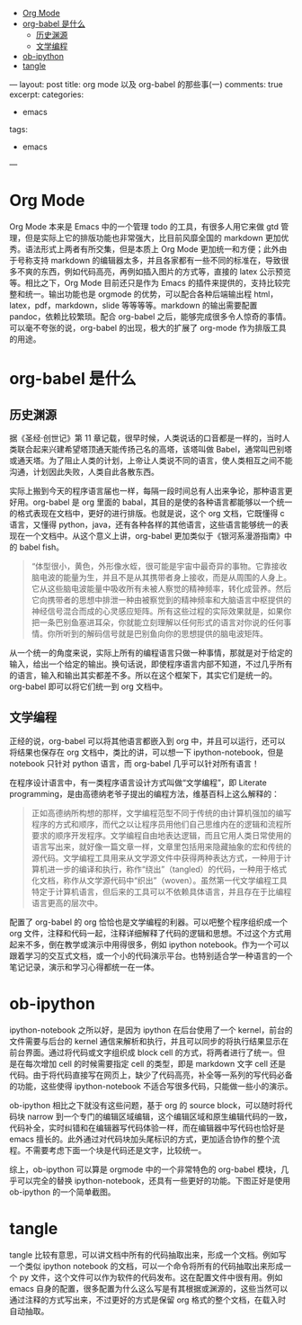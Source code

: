- [Org Mode](#orga21a028)
- [org-babel 是什么](#orgb72b5d5)
  - [历史渊源](#org4661da6)
  - [文学编程](#org8442afa)
- [ob-ipython](#org11b01dc)
- [tangle](#org06a3d00)

<div class="HTML">
&#x2014; layout: post title: org mode 以及 org-babel 的那些事(一) comments: true excerpt: categories:

-   emacs

tags:

-   emacs

&#x2014;

</div>


<a id="orga21a028"></a>

# Org Mode

Org Mode 本来是 Emacs 中的一个管理 todo 的工具，有很多人用它来做 gtd 管理，但是实际上它的排版功能也非常强大，比目前风靡全国的 markdown 更加优秀。语法形式上两者有所交集，但是本质上 Org Mode 更加统一和方便；此外由于号称支持 markdown 的编辑器太多，并且各家都有一些不同的标准在，导致很多不爽的东西，例如代码高亮，再例如插入图片的方式等，直接的 latex 公示预览等。相比之下，Org Mode 目前还只是作为 Emacs 的插件来提供的，支持比较完整和统一。输出功能也是 orgmode 的优势，可以配合各种后端输出程 html，latex，pdf，markdown，slide 等等等等。markdown 的输出需要配置 pandoc，依赖比较繁琐。配合 org-babel 之后，能够完成很多令人惊奇的事情。可以毫不夸张的说，org-babel 的出现，极大的扩展了 org-mode 作为排版工具的用途。


<a id="orgb72b5d5"></a>

# org-babel 是什么


<a id="org4661da6"></a>

## 历史渊源

据《圣经·创世记》第 11 章记载，很早时候，人类说话的口音都是一样的，当时人类联合起来兴建希望塔顶通天能传扬己名的高塔，该塔叫做 Babel，通常叫巴别塔或通天塔。为了阻止人类的计划，上帝让人类说不同的语言，使人类相互之间不能沟通，计划因此失败，人类自此各散东西。

实际上搬到今天的程序语言届也一样，每隔一段时间总有人出来争论，那种语言更好用。org-babel 是 org 里面的 babal，其目的是使的各种语言都能够以一个统一的格式表现在文档中，更好的进行排版。也就是说，这个 org 文档，它既懂得 c 语言，又懂得 python，java，还有各种各样的其他语言，这些语言能够统一的表现在一个文档中。从这个意义上讲，org-babel 更加类似于《银河系漫游指南》中的 babel fish。

> “体型很小，黄色，外形像水蛭，很可能是宇宙中最奇异的事物。它靠接收脑电波的能量为生，并且不是从其携带者身上接收，而是从周围的人身上。它从这些脑电波能量中吸收所有未被人察觉的精神频率，转化成营养。然后它向携带者的思想中排泄一种由被察觉到的精神频率和大脑语言中枢提供的神经信号混合而成的心灵感应矩阵。所有这些过程的实际效果就是，如果你把一条巴别鱼塞进耳朵，你就能立刻理解以任何形式的语言对你说的任何事情。你所听到的解码信号就是巴别鱼向你的思想提供的脑电波矩阵。

从一个统一的角度来说，实际上所有的编程语言只做一种事情，那就是对于给定的输入，给出一个给定的输出。换句话说，即使程序语言内部不知道，不过几乎所有的语言，输入和输出其实都差不多。所以在这个框架下，其实它们是统一的。org-babel 即可以将它们统一到 org 文档中。


<a id="org8442afa"></a>

## 文学编程

正经的说，org-babel 可以将其他语言都嵌入到 org 中，并且可以运行，还可以将结果也保存在 org 文档中，类比的讲，可以想一下 ipython-notebook，但是 notebook 只针对 python 语言，而 org-babel 几乎可以针对所有语言！

在程序设计语言中，有一类程序语言设计方式叫做“文学编程”，即 Literate programming，是由高德纳老爷子提出的编程方法，维基百科上这么解释的：

> 正如高德纳所构想的那样，文学编程范型不同于传统的由计算机强加的编写程序的方式和顺序，而代之以让程序员用他们自己思维内在的逻辑和流程所要求的顺序开发程序。文学编程自由地表达逻辑，而且它用人类日常使用的语言写出来，就好像一篇文章一样，文章里包括用来隐藏抽象的宏和传统的源代码。文学编程工具用来从文学源文件中获得两种表达方式，一种用于计算机进一步的编译和执行，称作“绕出”（tangled）的代码，一种用于格式化文档，称作从文学源代码中“织出”（woven）。虽然第一代文学编程工具特定于计算机语言，但后来的工具可以不依赖具体语言，并且存在于比编程语言更高的层次中。

配置了 org-babel 的 org 恰恰也是文学编程的利器。可以吧整个程序组织成一个 org 文件，注释和代码一起，注释详细解释了代码的逻辑和思想。不过这个方式用起来不多，倒在教学或演示中用得很多，例如 ipython notebook。作为一个可以跟着学习的交互式文档，或一个小的代码演示平台。也特别适合学一种语言的一个笔记记录，演示和学习心得都统一在一体。


<a id="org11b01dc"></a>

# ob-ipython

ipython-notebook 之所以好，是因为 ipython 在后台使用了一个 kernel，前台的文件需要与后台的 kernel 通信来解析和执行，并且可以同步的将执行结果显示在前台界面。通过将代码或文字组织成 block cell 的方式，将两者进行了统一。但是在每次增加 cell 的时候需要指定 cell 的类型，即是 markdown 文字 cell 还是代码。由于将代码直接写在网页上，缺少了代码高亮，补全等一系列的写代码必备的功能，这些使得 ipython-notebook 不适合写很多代码，只能做一些小的演示。

ob-ipython 相比之下就没有这些问题，基于 org 的 source block，可以随时将代码块 narrow 到一个专门的编辑区域编辑，这个编辑区域和原生编辑代码的一致，代码补全，实时纠错和在编辑器写代码体验一样，而在编辑器中写代码也恰好是 emacs 擅长的。此外通过对代码块加头尾标识的方式，更加适合协作的整个流程。不需要考虑下面一个块是代码还是文字，比较统一。

综上，ob-ipython 可以算是 orgmode 中的一个非常特色的 org-babel 模块，几乎可以完全的替换 ipython-notebook，还具有一些更好的功能。下图正好是使用 ob-ipython 的一个简单截图。


<a id="org06a3d00"></a>

# tangle

tangle 比较有意思，可以讲文档中所有的代码抽取出来，形成一个文档。例如写一个类似 ipython notebook 的文档，可以一个命令将所有的代码抽取出来形成一个 py 文件，这个文件可以作为软件的代码发布。这在配置文件中很有用。例如 emacs 自身的配置，很多配置为什么这么写是有其根据或渊源的，这些当然可以通过注释的方式写出来，不过更好的方式是保留 org 格式的整个文档，在载入时自动抽取。
